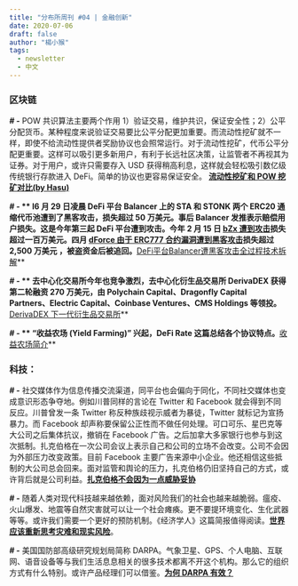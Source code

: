 ```yaml
---
title: "分布所周刊 #04 | 金融创新"
date: 2020-07-06
draft: false
author: "楊小猴"
tags:
  - newsletter
  - 中文
---
```




### 区块链

**_# -_** POW 共识算法主要两个作用 1）验证交易，维护共识，保证安全性；2）公平分配货币。某种程度来说验证交易要比公平分配更加重要。而流动性挖矿就不一样，即使不给流动性提供者奖励协议也会照常运行。对于流动性挖矿，代币公平分配更重要。这样可以吸引更多新用户，有利于长远社区决策，让监管者不再视其为证券。对于用户，或许只需要存入 USD 获得稍高利息，这样就会轻松吸引数亿级传统银行存款进入 DeFi。简单的协议也更容易保证安全。 **[流动性挖矿和 POW 挖矿对比(by Hasu)](https://insights.deribit.com/market-research/comparing-liquidity-mining-and-proof-of-work/)** 



**_# -_ ** l6 月 29 日凌晨 DeFi 平台 Balancer 上的 STA 和 STONK 两个 ERC20 通缩代币池遭到了黑客攻击，损失超过 50 万美元。事后 Balancer 发推表示赔偿用户损失。这是今年第三起 DeFi 平台遭到攻击。今年 2 月 15 日 [bZx 遭到攻击](https://mp.weixin.qq.com/s/bfxbHRebNwh5mIHPZ9ABtw)损失超过一百万美元。四月 [dForce 由于 ERC777 合约漏洞遭到黑客攻击](https://mp.weixin.qq.com/s/jZYmkA28M-wE_MAgoUZcsQ)损失超过 2,500 万美元 ，被盗资金后被追回。**[DeFi平台Balancer遭黑客攻击全过程技术拆解](https://mp.weixin.qq.com/s/8W3LDyTXFVHvnC0VSAfpRA)**



**_# -_ ** 去中心化交易所今年也竞争激烈，去中心化衍生品交易所 DerivaDEX 获得第二轮融资 270 万美元，由 Polychain Capital、Dragonfly Capital Partners、Electric Capital、Coinbase Ventures、CMS Holdings 等领投。**[DerivaDEX 下一代衍生品交易所](https://medium.com/derivadex/introducing-derivadex-a-next-generation-decentralized-exchange-for-derivatives-62cc0ab8ee7d)**

**_# -_ ** “收益农场 (Yield Farming)” 兴起，DeFi Rate 这篇总结各个协议特点。**[收益农场简介](https://defirate.com/earn/)** 



### 科技：

**_# -_** 社交媒体作为信息传播交流渠道，同平台也会偏向于同化，不同社交媒体也变成意识形态争夺地。例如川普同样的言论在 Twitter 和 Facebook 就会得到不同反应。川普曾发一条 Twitter 称反种族歧视示威者为暴徒，Twitter 就标记为宣扬暴力。而 Facebook 却声称要保留公正性而不做任何处理。可口可乐、星巴克等大公司之后集体抗议，撤销在 Facebook 广告。之后加拿大多家银行也参与到这次抵制。扎克伯格在一次公司会议上表示自己和公司的立场不会改变。公司不会因为外部压力改变政策。目前 Facebook 主要广告来源中小企业。他还相信这些抵制的大公司总会回来。面对监管和舆论的压力，扎克伯格仍旧坚持自己的方式，或许背后就是公司利益。**[扎克伯格不会因为一点威胁妥协](https://amp.dailycaller.com/2020/07/02/zuckerberg-facebook-trump-censor-boycott?__twitter_impression=true)**

**_# -_** 随着人类对现代科技越来越依赖，面对风险我们的社会也越来越脆弱。瘟疫、火山爆发、地震等自然灾害就可以让一个社会瘫痪。更不要提环境变化、生化武器等等。或许我们需要一个更好的预防机制。《经济学人》这篇简报值得阅读。**[世界应该重新思考灾难和现实风险](https://www.economist.com/briefing/2020/06/25/the-world-should-think-better-about-catastrophic-and-existential-risks)**。

**_# -_** 美国国防部高级研究规划局简称 DARPA。气象卫星、GPS、个人电脑、互联网、语音设备等与我们生活息息相关的很多技术都离不开这个机构。那么它的组织方式有什么特别。或许产品经理们可以借鉴。**[为何 DARPA 有效？](https://benjaminreinhardt.com/wddw#conclusions)**